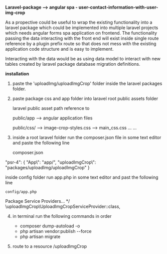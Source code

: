 <b>Laravel-package --> angular spa - user-contact-information-with-user-img-crop</b>


As a propective could be useful to wrap the existing functionality into a laravel package which could be implemented into multiple laravel projects which needs angular forms spa application on frontend. The functionality passing the data interacting with the front end will exist inside  single route reference by a plugin prefix route so that does not mess with the existing application code structure and is easy to implement.


Interacting with the data would be as using data model to interact with new tables created by laravel package database migration definitions.


<b>installation </b>

1. paste the 'uploadImg/uploadImgCrop' folder inside the laravel packages folder.


2. paste package css and app folder into laravel root public assets folder 

	laravel public asset path reference to
						
	public/app -->	angular application files 
		
	public/css/
		-->  image-crop-styles.css
		-->  main_css.css
			...
			...
		


3. inside a root laravel folder run the composer.json file in some text editor and paste the following line 


	composer.json

  "psr-4": {
            "App\\": "app/",
	    	"uploadImgCrop\\": "packages/uploadImg/uploadImgCrop"
        }


inside config folder run app.php in some text editor and past the following line

	config/app.php


 Package Service Providers...
         */
        \uploadImgCrop\UploadImgCropServiceProvider::class,






4. in terminal run the following commands in order

	- composer dump-autoload -o 
	- php artisan vendor:publish --force
	- php artisan migrate

 5. route to a resource
	/uploadImgCrop

